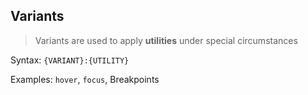 ## Variants

> Variants are used to apply __utilities__ under special circumstances

Syntax: `{VARIANT}:{UTILITY}`

Examples: `hover`, `focus`, Breakpoints

